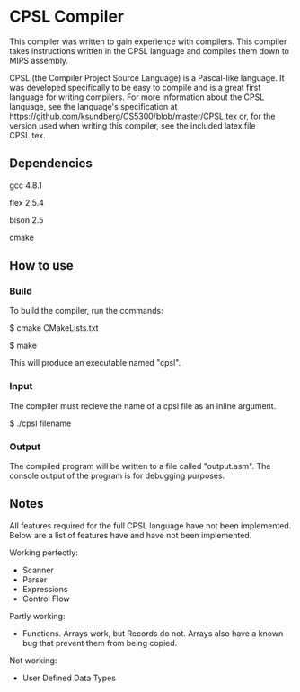 # CPSL Compiler
This compiler was written to gain experience with compilers. This compiler takes instructions written in the CPSL language and compiles them down to MIPS assembly.

CPSL (the Compiler Project Source Language) is a Pascal-like language. It was developed specifically to be easy to compile and is a great first language for writing compilers. For more information about the CPSL language, see the language's specification at https://github.com/ksundberg/CS5300/blob/master/CPSL.tex or, for the version used when writing this compiler, see the included latex file CPSL.tex.

## Dependencies

gcc 4.8.1

flex 2.5.4

bison 2.5

cmake

## How to use

### Build

To build the compiler, run the commands:

$ cmake CMakeLists.txt

$ make

This will produce an executable named "cpsl".

### Input

The compiler must recieve the name of a cpsl file as an inline argument.

$ ./cpsl filename

### Output

The compiled program will be written to a file called "output.asm". The console output of the program is for debugging purposes.


## Notes

All features required for the full CPSL language have not been implemented. Below are a list of features have and have not been implemented.

Working perfectly:
* Scanner
* Parser
* Expressions
* Control Flow

Partly working:
* Functions. Arrays work, but Records do not. Arrays also have a known bug that prevent them from being copied.

Not working:
* User Defined Data Types
